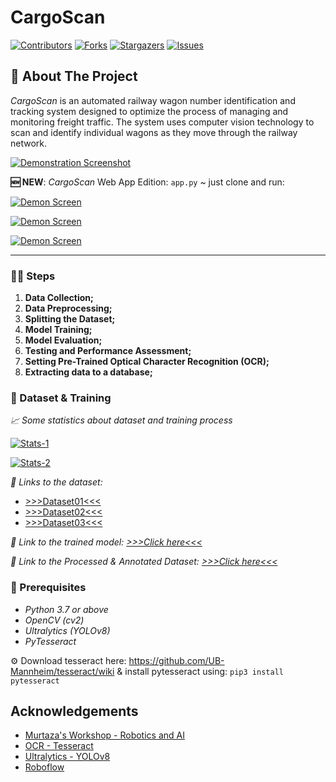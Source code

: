 # CargoScan

<!-- PROJECT SHIELDS -->
[![Contributors][contributors-shield]][contributors-url] [![Forks][forks-shield]][forks-url] [![Stargazers][stars-shield]][stars-url] [![Issues][issues-shield]][issues-url]

<!-- ABOUT THE PROJECT -->
## 📝 About The Project
*CargoScan* is an automated railway wagon number identification and tracking system designed to optimize the process of managing and monitoring freight traffic. The system uses computer vision technology to scan and identify individual wagons as they move through the railway network.

[![Demonstration Screenshot][demonstration-screenshot]](#)

**🆕 NEW**: *CargoScan* Web App Edition: `app.py` ~ just clone and run:

[![Demon Screen][demonstration-screenshot-1]](#)

[![Demon Screen][demonstration-screenshot-2]](#)

[![Demon Screen][demonstration-screenshot-3]](#)

----

### 👩‍🏭 Steps
1. **Data Collection;**
2. **Data Preprocessing;**
3. **Splitting the Dataset;**
4. **Model Training;**
5. **Model Evaluation;**
6. **Testing and Performance Assessment;**
7. **Setting Pre-Trained Optical Character Recognition (OCR);**
8. **Extracting data to a database;**

### 💾 Dataset & Training
*📈 Some statistics about dataset and training process*

[![Stats-1][data-1]](#)

[![Stats-2][data-2]](#)

*🔗 Links to the dataset:*
 - [>>>Dataset01<<<](https://drive.google.com/drive/folders/13qqmCHw7FyNBMU8W6fCJUX2Jh5vYw0y0?usp=sharing)
 - [>>>Dataset02<<<](https://drive.google.com/drive/folders/1EGlsHoJ2HWnBuaLSojRGpQ3Fl9N0RBMp?usp=sharing)
 - [>>>Dataset03<<<](https://drive.google.com/drive/folders/1ppZ05ZqkRegm6slyucGaWam32e-UwrZQ?usp=sharing)

*🔗 Link to the trained model: [>>>Click here<<<](https://drive.google.com/file/d/13W6pxMAM7Ic-TgNmzpDYTtVKKrR4JBVe/view?usp=share_link)*

*🔗 Link to the Processed & Annotated Dataset: [>>>Click here<<<](https://universe.roboflow.com/customobjectdetectionyolov8/cargoscan/)*

### 🦾 Prerequisites
 - *Python 3.7 or above*
 - *OpenCV (cv2)*
 - *Ultralytics (YOLOv8)*
 - *PyTesseract*
 
 ⚙️ Download tesseract here: https://github.com/UB-Mannheim/tesseract/wiki & install pytesseract using:  `pip3 install pytesseract`


<!-- ACKNOWLEDGEMENTS -->
## Acknowledgements
 - [Murtaza's Workshop - Robotics and AI](https://www.youtube.com/@murtazasworkshop)
 - [OCR - Tesseract](https://tesseract-ocr.github.io/)
 - [Ultralytics - YOLOv8](https://docs.ultralytics.com/)
 - [Roboflow](https://universe.roboflow.com/customobjectdetectionyolov8/cargoscan/)


<!-- MARKDOWN LINKS & IMAGES -->
<!-- https://www.markdownguide.org/basic-syntax/#reference-style-links -->
[contributors-shield]: https://img.shields.io/github/contributors/silvermete0r/CargoScan.svg?style=flat-square
[contributors-url]: https://github.com/silvermete0r/CargoScan/graphs/contributors
[forks-shield]: https://img.shields.io/github/forks/silvermete0r/CargoScan.svg?style=flat-square
[forks-url]: https://github.com/silvermete0r/CargoScan/network/members
[stars-shield]: https://img.shields.io/github/stars/silvermete0r/CargoScan.svg?style=flat-square
[stars-url]: https://github.com/silvermete0r/CargoScan/stargazers
[issues-shield]: https://img.shields.io/github/issues/silvermete0r/CargoScan.svg?style=flat-square
[issues-url]: https://github.com/silvermete0r/CargoScan/issues
[demonstration-screenshot]: https://sun9-80.userapi.com/impg/b30lzz6uKJUw50O8EfH5EUT6-LdIxPD4zKHxNw/SgfP3u7DWi0.jpg?size=1443x811&quality=95&sign=977b2b2316a246a3cabbde3f0fe3378c&type=album
[demonstration-screenshot-1]: https://sun9-73.userapi.com/impg/i28f7cm4D2xlgYAvxPs2EYPbKhcTkoVd2VcseQ/dQZOWYNR3Jw.jpg?size=1335x1165&quality=95&sign=e8d44895da12f6ffd10afddd3c75f2a7&type=album
[demonstration-screenshot-2]: https://sun9-62.userapi.com/impg/nlbHlnb-40sWJLmc3AhzadwOh0_A4Xa7buFePA/Sh1nKKZxxbI.jpg?size=1335x522&quality=95&sign=f6cdcfd533e68857e41feb48f64f512f&type=album
[demonstration-screenshot-3]: https://sun9-80.userapi.com/impg/LnZ6nuHlX5Chhyilb6z4XPbZHmD3rcUDFRIa3Q/OGqHOYGc2Yo.jpg?size=1338x534&quality=95&sign=012b743f4bb110a6d19a0e8f1d0f7747&type=album
[data-1]: https://sun9-7.userapi.com/impg/BUsUKZQ_TcXPrG_gU3L9kVzHo3OiAEQQdNXdXA/nZy6fIu4NKk.jpg?size=1693x478&quality=95&sign=25add4bc81a147440512ff90dd54b895&type=album
[data-2]: https://sun9-64.userapi.com/impg/rmY_egki5ONYSSW6_MO_TCPUuSGCwqjotmFgtg/oxZV67HyxQM.jpg?size=1234x910&quality=95&sign=c241b73c00574ff1f0f1ebb9b13855d8&type=album
